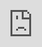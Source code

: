 ```yaml
---
layout: post
title: 'Kidato: Um marketplace educacional para aulas em grupo'
date: '2021-06-20 19:42:45'
author: amaral
categories: [ edtech, K12 ]
#image: assets/images/5-selecionados-fundo-1-garagem-educacao.png
featured: false
hidden: false
---
```


Bem-vindo/a ao #EdTechDaSemana, um vídeo de 5 min ou menos falando sobre uma EdTech interessante

<!--kg-card-begin: html-->
<iframe src="https://www.loom.com/embed/92f2d2cb33a14130bd6ff6c04dbe87a0" frameborder="0" webkitallowfullscreen mozallowfullscreen allowfullscreen style="position: absolute; top: 0; left: 0; width: 100%; height: 100%;"></iframe>
<!--kg-card-end: html-->

Continua no blog: [https://www.amaralmedeiros.com/pt-br/edtech-da-semana-1/](https://www.amaralmedeiros.com/pt-br/edtech-da-semana-1/)

